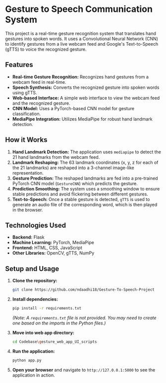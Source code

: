 # Gesture to Speech Communication System

This project is a real-time gesture recognition system that translates hand gestures into spoken words. It uses a Convolutional Neural Network (CNN) to identify gestures from a live webcam feed and Google's Text-to-Speech (gTTS) to voice the recognized gesture.

## Features

- **Real-time Gesture Recognition:** Recognizes hand gestures from a webcam feed in real-time.
- **Speech Synthesis:** Converts the recognized gesture into spoken words using gTTS.
- **Web-based Interface:** A simple web interface to view the webcam feed and the recognized gesture.
- **CNN Model:** Uses a PyTorch-based CNN model for gesture classification.
- **MediaPipe Integration:** Utilizes MediaPipe for robust hand landmark detection.

## How it Works

1.  **Hand Landmark Detection:** The application uses `mediapipe` to detect the 21 hand landmarks from the webcam feed.
2.  **Landmark Reshaping:** The 63 landmark coordinates (x, y, z for each of the 21 landmarks) are reshaped into a 3-channel image-like representation.
3.  **Gesture Prediction:** The reshaped landmarks are fed into a pre-trained PyTorch CNN model (`GestureCNN`) which predicts the gesture.
4.  **Prediction Smoothing:** The system uses a smoothing window to ensure stable predictions and avoid flickering between different gestures.
5.  **Text-to-Speech:** Once a stable gesture is detected, `gTTS` is used to generate an audio file of the corresponding word, which is then played in the browser.

## Technologies Used

- **Backend:** Flask
- **Machine Learning:** PyTorch, MediaPipe
- **Frontend:** HTML, CSS, JavaScript
- **Other Libraries:** OpenCV, gTTS, NumPy

## Setup and Usage

1.  **Clone the repository:**
    ```bash
    git clone https://github.com/ndaadhi18/Gesture-To-Speech-Project
    ```

2.  **Install dependencies:**
    ```bash
    pip install -r requirements.txt
    ```
    *(Note: A `requirements.txt` file is not provided. You may need to create one based on the imports in the Python files.)*
3. **Move into web app directory:**
    ```bash
    cd Codebase\gesture_web_app_UI_scripts
    ```
4.  **Run the application:**
    ```bash
    python app.py
    ```

4.  **Open your browser** and navigate to `http://127.0.0.1:5000` to see the application in action.
